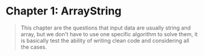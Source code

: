 # Chapter 1: ArrayString

> This chapter are the questions that input data are usually string and array, but we don't have to use one specific algorithm to solve them, it is basically test the ability of writing clean code and considering all the cases.
